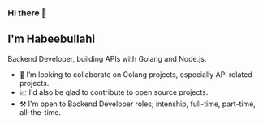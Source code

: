 ### Hi there 👋

## I'm Habeebullahi

Backend Developer, building APIs with Golang and Node.js.
- 👯 I’m looking to collaborate on Golang projects, especially API related projects.
- 📈 I'd also be glad to contribute to open source projects.
- ⚒  I'm open to Backend Developer roles; intenship, full-time, part-time, all-the-time.

<!--
**Habeebullahi01/habeebullahi01** is a ✨ _special_ ✨ repository because its `README.md` (this file) appears on your GitHub profile.

Here are some ideas to get you started:

- 🌱 I’m currently learning ...
- 👯 I’m looking to collaborate on ...
- 🤔 I’m looking for help with ...
- 📫 How to reach me: ...
- 😄 Pronouns: ...
- ⚡ Fun fact: ...
-->

